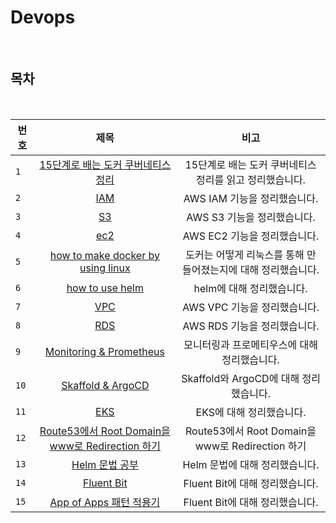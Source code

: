 # Devops

<br>

## 목차

<br>

| 번호 |                                                                               제목                                                                               |                             비고                              |
| ---- | :--------------------------------------------------------------------------------------------------------------------------------------------------------------: | :-----------------------------------------------------------: |
| `1`  |                                                 [15단계로 배는 도커 쿠버네티스 정리](./docker_15step/README.md)                                                  |    15단계로 배는 도커 쿠버네티스 정리를 읽고 정리했습니다.    |
| `2`  |                                                                         [IAM](./iam.md)                                                                          |                 AWS IAM 기능을 정리했습니다.                  |
| `3`  |                                                                          [S3](./s3.md)                                                                           |                  AWS S3 기능을 정리했습니다.                  |
| `4`  |                                                                         [ec2](./ec2.md)                                                                          |                 AWS EC2 기능을 정리했습니다.                  |
| `5`  |                          [how to make docker by using linux](https://dynamic-currant-6c5.notion.site/774379954b6b453daf762b153552e2b5)                           | 도커는 어떻게 리눅스를 통해 만들어졌는지에 대해 정리했습니다. |
| `6`  |                                 [how to use helm](https://dynamic-currant-6c5.notion.site/Helm-ef29181d18f14d7d999ce45fcf85769e)                                 |                   helm에 대해 정리했습니다.                   |
| `7`  |                                       [VPC](https://dynamic-currant-6c5.notion.site/VPC-f4069ec518ac4989b4f202f7f2e1abaa)                                        |                 AWS VPC 기능을 정리했습니다.                  |
| `8`  |                                       [RDS](https://dynamic-currant-6c5.notion.site/RDS-287b6736a3674f28b1c71e7130ac1a48)                                        |                 AWS RDS 기능을 정리했습니다.                  |
| `9`  |                               [Monitoring & Prometheus](https://dynamic-currant-6c5.notion.site/5ea18b595faf41559252f3aa208e2e64)                                |         모니터링과 프로메티우스에 대해 정리했습니다.          |
| `10` |                          [Skaffold & ArgoCD](https://dynamic-currant-6c5.notion.site/Skaffold-ArgoCD-bc4ec6eca10e42feabe9e0a331e97d8e)                           |            Skaffold와 ArgoCD에 대해 정리했습니다.             |
| `11` |                                       [EKS](https://dynamic-currant-6c5.notion.site/EKS-4cc298e14d864ec4bc7b2c6ccec55a60)                                        |                   EKS에 대해 정리했습니다.                    |
| `12` | [Route53에서 Root Domain을 www로 Redirection 하기](https://dynamic-currant-6c5.notion.site/Route53-Root-Domain-www-Redirection-a85f59366b74459f82d59b300a8b8c8a) |       Route53에서 Root Domain을 www로 Redirection 하기        |
| `13` |                                 [Helm 문법 공부](https://dynamic-currant-6c5.notion.site/helm2-2efd2e18876c4299b1ee1030580001ff)                                 |                Helm 문법에 대해 정리했습니다.                 |
| `14` |                                [Fluent Bit](https://dynamic-currant-6c5.notion.site/fluent-bit-efdce8143c2448e4a224829e0bf8e694)                                 |                Fluent Bit에 대해 정리했습니다.                |
| `15` |                      [App of Apps 패턴 적용기](https://dynamic-currant-6c5.notion.site/ArgoCD-App-Of-Apps-5403768b289a46a18297afb663e8ab22)                      |                Fluent Bit에 대해 정리했습니다.                |
